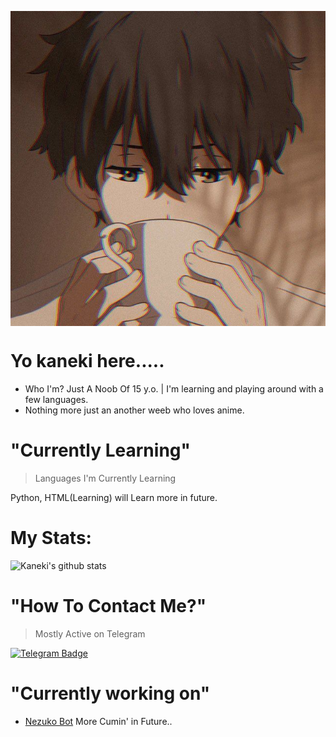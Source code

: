 <a href="https://telegram.me/LoneGhoul"><img align="center" src="https://github.com/kanekiken44/kanekiken44/blob/main/IMG_20210925_122004_989.jpg"/></a>

# **Yo kaneki here.....**
- Who I'm? Just A Noob Of 15 y.o. | I'm learning and playing around with a few languages.
- Nothing more just an another weeb who loves anime.

# **"Currently Learning"**
> Languages I'm Currently Learning

Python, HTML(Learning) will Learn more in future. 

# **My Stats:**
![Kaneki's github stats](https://github-readme-stats.vercel.app/api?username=kanekiken44&show_icons=true&theme=tokyonight)

# **"How To Contact Me?"**
> Mostly Active on Telegram

[![Telegram Badge](https://img.shields.io/badge/-LoneGhoul-1ca0f1?style=flat-square&logo=telegram&logoColor=white&link=https://t.me/LoneGhoul)](https://t.me/LoneGhoul)

# "Currently working on"
- [Nezuko Bot](https://t.me/nezuko13_bot)
More Cumin' in Future..
